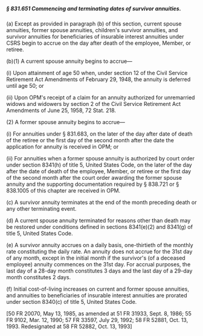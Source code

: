 ##### § 831.651 Commencing and terminating dates of survivor annuities. #####

(a) Except as provided in paragraph (b) of this section, current spouse annuities, former spouse annuities, children's survivor annuities, and survivor annuities for beneficiaries of insurable interest annuities under CSRS begin to accrue on the day after death of the employee, Member, or retiree.

(b)(1) A current spouse annuity begins to accrue—

(i) Upon attainment of age 50 when, under section 12 of the Civil Service Retirement Act Amendments of February 29, 1948, the annuity is deferred until age 50; or

(ii) Upon OPM's receipt of a claim for an annuity authorized for unremarried widows and widowers by section 2 of the Civil Service Retirement Act Amendments of June 25, 1958, 72 Stat. 218.

(2) A former spouse annuity begins to accrue—

(i) For annuities under § 831.683, on the later of the day after date of death of the retiree or the first day of the second month after the date the application for annuity is received in OPM; or

(ii) For annuities when a former spouse annuity is authorized by court order under section 8341(h) of title 5, United States Code, on the later of the day after the date of death of the employee, Member, or retiree or the first day of the second month after the court order awarding the former spouse annuity and the supporting documentation required by § 838.721 or § 838.1005 of this chapter are received in OPM.

(c) A survivor annuity terminates at the end of the month preceding death or any other terminating event.

(d) A current spouse annuity terminated for reasons other than death may be restored under conditions defined in sections 8341(e)(2) and 8341(g) of title 5, United States Code.

(e) A survivor annuity accrues on a daily basis, one-thirtieth of the monthly rate constituting the daily rate. An annuity does not accrue for the 31st day of any month, except in the initial month if the survivor's (of a deceased employee) annuity commences on the 31st day. For accrual purposes, the last day of a 28-day month constitutes 3 days and the last day of a 29-day month constitutes 2 days.

(f) Initial cost-of-living increases on current and former spouse annuities, and annuities to beneficiaries of insurable interest annuities are prorated under section 8340(c) of title 5, United States Code.

[50 FR 20070, May 13, 1985, as amended at 51 FR 31933, Sept. 8, 1986; 55 FR 9102, Mar. 12, 1990; 57 FR 33597, July 29, 1992; 58 FR 52881, Oct. 13, 1993. Redesignated at 58 FR 52882, Oct. 13, 1993]